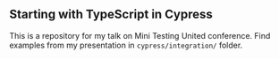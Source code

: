 ## Starting with TypeScript in Cypress

This is a repository for my talk on Mini Testing United conference. Find examples from my presentation in `cypress/integration/` folder.